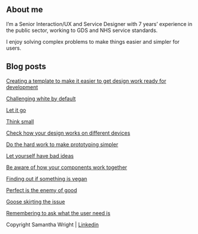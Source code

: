 <h2>About me</h2> 

<p>I’m a Senior Interaction/UX and Service Designer with 7 years’ experience in the public sector, working to GDS and NHS service standards. 
</p>



<p>I enjoy solving complex problems to make things easier and simpler for users.</p>


<h2>Blog posts</h2> 

<a href="creating-a-template.html">Creating a template to make it easier to get design work ready for development</a>

<a href="challenging-white-by-default.html">Challenging white by default</a>

<a href="let-it-go.html">Let it go</a>

<a href="think-small.html">Think small</a>

<a href="check-how-your-design-works-on-different-devices.html">Check how your design works on different devices</a>

<a href="do-the-hard-work-to-make-prototyping-simpler.html">Do the hard work to make prototyping simpler</a>

<a href="let-yourself-have-bad-ideas.html">Let yourself have bad ideas</a>

<a href="be-aware-of-how-components-work-together.html">Be aware of how your components work together</a>

<a href="finding-out-if-something-is-vegan.html">Finding out if something is vegan</a>

<a href="perfect-is-the-enemy-of-good.html">Perfect is the enemy of good</a>

<a href="goose-skirting-the-issue.html">Goose skirting the issue</a>

<a href="remembering-to-ask-what-the-user-need-is.html">Remembering to ask what the user need is</a>


<nav class="pagination">
    </nav>
    
<p>
Copyright Samantha Wright
|   
<a href="https://www.linkedin.com/in/samantha-wright22/">Linkedin</a>
</p>
